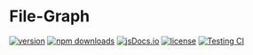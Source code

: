 # File-Graph

[![version](https://img.shields.io/npm/v/file-graph.svg)](https://www.npmjs.com/package/file-graph)
[![npm downloads](https://img.shields.io/npm/dt/file-graph.svg)](https://www.npmjs.com/package/file-graph)
[![jsDocs.io](https://img.shields.io/badge/jsDocs.io-reference-yellow)](https://www.jsdocs.io/package/file-graph)
[![license](https://badgen.net/npm/license/file-graph)](https://www.npmjs.com/package/file-graph)
[![Testing CI](https://github.com/DIY0R/file-graph/actions/workflows/checker.yaml/badge.svg?branch=main)](https://github.com/DIY0R/file-graph/actions/workflows/checker.yaml)
